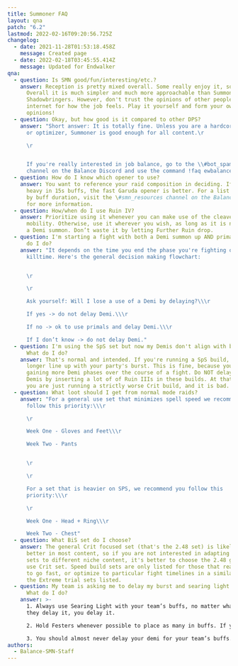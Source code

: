 ```yaml
---
title: Summoner FAQ
layout: qna
patch: "6.2"
lastmod: 2022-02-16T09:20:56.725Z
changelog:
  - date: 2021-11-28T01:53:18.458Z
    message: Created page
  - date: 2022-02-18T03:45:55.414Z
    message: Updated for Endwalker
qna:
  - question: Is SMN good/fun/interesting/etc.?
    answer: Reception is pretty mixed overall. Some really enjoy it, some do not.
      Overall it is much simpler and much more approachable than Summoner was in
      Shadowbringers. However, don't trust the opinions of other people on the
      internet for how the job feels. Play it yourself and form your own
      opinions!
  - question: Okay, but how good is it compared to other DPS?
    answer: "Short answer: It is totally fine. Unless you are a hardcore speedrunner
      or optimizer, Summoner is good enough for all content.\r

      \r


      If you're really interested in job balance, go to the \\#bot_spam
      channel on the Balance Discord and use the command !faq ewbalance."
  - question: How do I know which opener to use?
    answer: You want to reference your raid composition in deciding. If you are
      heavy in 15s buffs, the fast Garuda opener is better. For a list of jobs
      by buff duration, visit the \#smn_resources channel on the Balance Discord
      for more information.
  - question: How/when do I use Ruin IV?
    answer: Prioritize using it whenever you can make use of the cleave or need the
      mobility. Otherwise, use it wherever you wish, as long as it is not inside
      a Demi summon. Don’t waste it by letting Further Ruin drop.
  - question: I'm starting a fight with both a Demi summon up AND primal gems. What
      do I do?
    answer: "It depends on the time you end the phase you're fighting or your
      killtime. Here's the general decision making flowchart:


      \r

      \r

      Ask yourself: Will I lose a use of a Demi by delaying?\\\r

      If yes -> do not delay Demi.\\\r

      If no -> ok to use primals and delay Demi.\\\r

      If I don’t know -> do not delay Demi."
  - question: I'm using the SpS set but now my Demis don't align with burst windows.
      What do I do?
    answer: That's normal and intended. If you're running a SpS build, your Demis no
      longer line up with your party's burst. This is fine, because you will be
      gaining more Demi phases over the course of a fight. Do NOT delay your
      Demis by inserting a lot of of Ruin IIIs in these builds. At that point,
      you are just running a strictly worse Crit build, and it is bad.
  - question: What loot should I get from normal mode raids?
    answer: "For a general use set that minimizes spell speed we recommend you
      follow this priority:\\\r

      \r

      Week One - Gloves and Feet\\\r

      Week Two - Pants


      \r

      \r

      For a set that is heavier on SPS, we recommend you follow this
      priority:\\\r

      \r

      Week One - Head + Ring\\\r

      Week Two - Chest"
  - question: What BiS set do I choose?
    answer: The general Crit focused set (that's the 2.48 set) is likely to be
      better in most content, so if you are not interested in adapting multiple
      sets to different niche content, it's better to choose the 2.48 general
      use Crit set. Speed build sets are only listed for those that really want
      to go fast, or optimize to particular fight timelines in a similar vein as
      the Extreme trial sets listed.
  - question: My team is asking me to delay my burst and searing light for buffs.
      What do I do?
    answer: >-
      1. Always use Searing Light with your team’s buffs, no matter what. If
      they delay it, you delay it.

      2. Hold Festers whenever possible to place as many in buffs. If you can afford to delay Energy Drain without losing a use to place four Festers in buffs, you should.

      3. You should almost never delay your demi for your team’s buffs. It will require you to use extra Ruin 3s, and each extra Ruin 3 is a significant potency loss. The cost of aligning your burst in buffs is higher than the potency you would gain by aligning with buffs. There is sometimes, very rarely, an argument to use 1 or 2 extra Ruin 3s, at most. Any more than that quickly becomes mathematically impossible to gain enough potency from buffs to offset what you would lose.
authors:
  - Balance-SMN-Staff
---
```

